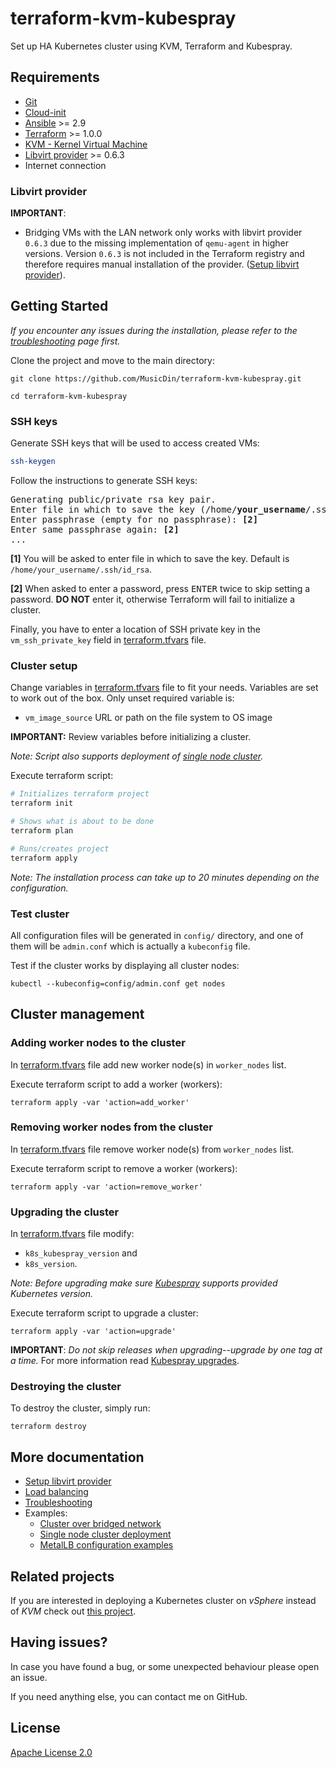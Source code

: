 # terraform-kvm-kubespray
Set up HA Kubernetes cluster using KVM, Terraform and Kubespray.

## Requirements
+ [Git](https://git-scm.com/)
+ [Cloud-init](https://cloudinit.readthedocs.io/)
+ [Ansible](https://www.ansible.com/) >= 2.9
+ [Terraform](https://www.terraform.io/) >= 1.0.0
+ [KVM - Kernel Virtual Machine](https://www.linux-kvm.org/)
+ [Libvirt provider](https://github.com/dmacvicar/terraform-provider-libvirt) >= 0.6.3
+ Internet connection

### Libvirt provider

**IMPORTANT**:
+ Bridging VMs with the LAN network only works with libvirt provider `0.6.3` due to the missing implementation of `qemu-agent` in higher versions.
  Version `0.6.3` is not included in the Terraform registry and therefore requires manual installation of the provider.
  ([Setup libvirt provider](docs/libvirt-provider-setup.md)).


## Getting Started

*If you encounter any issues during the installation, please refer to the [troubleshooting](docs/troubleshooting.md) page first.*

Clone the project and move to the main directory:
```
git clone https://github.com/MusicDin/terraform-kvm-kubespray.git

cd terraform-kvm-kubespray
```

### SSH keys

Generate SSH keys that will be used to access created VMs:
```bash
ssh-keygen
```

Follow the instructions to generate SSH keys:
<pre>
Generating public/private rsa key pair.
Enter file in which to save the key (/home/<b>your_username</b>/.ssh/id_rsa): <b>[1]</b>
Enter passphrase (empty for no passphrase): <b>[2]</b>
Enter same passphrase again: <b>[2]</b>
...
</pre>

**[1]** You will be asked to enter file in which to save the key. Default is `/home/your_username/.ssh/id_rsa`.

**[2]** When asked to enter a password, press <kbd>ENTER</kbd> twice to skip setting a password.
**DO NOT** enter it, otherwise Terraform will fail to initialize a cluster.

Finally, you have to enter a location of SSH private key in the `vm_ssh_private_key` field in [terraform.tfvars](terraform.tfvars) file.


### Cluster setup

Change variables in [terraform.tfvars](terraform.tfvars) file to fit your needs.
Variables are set to work out of the box.
Only unset required variable is:
+ `vm_image_source` URL or path on the file system to OS image

**IMPORTANT:**
Review variables before initializing a cluster.

*Note: Script also supports deployment of [single node cluster](docs/examples/single-node-cluster.md).*

Execute terraform script:
```bash
# Initializes terraform project
terraform init

# Shows what is about to be done
terraform plan

# Runs/creates project
terraform apply
```

*Note: The installation process can take up to 20 minutes depending on the configuration.*

### Test cluster

All configuration files will be generated in `config/` directory,
and one of them will be `admin.conf` which is actually a `kubeconfig` file.

Test if the cluster works by displaying all cluster nodes:
```
kubectl --kubeconfig=config/admin.conf get nodes
```

## Cluster management

### Adding worker nodes to the cluster

In [terraform.tfvars](./terraform.tfvars) file add new worker node(s) in `worker_nodes` list.

Execute terraform script to add a worker (workers):
```
terraform apply -var 'action=add_worker'
```

### Removing worker nodes from the cluster

In [terraform.tfvars](./terraform.tfvars) file remove worker node(s) from `worker_nodes` list.

Execute terraform script to remove a worker (workers):
```
terraform apply -var 'action=remove_worker'
```
### Upgrading the cluster

In [terraform.tfvars](./terraform.tfvars) file modify:
  + `k8s_kubespray_version` and
  + `k8s_version`.

*Note: Before upgrading make sure [Kubespray](https://github.com/kubernetes-sigs/kubespray#supported-components) supports provided Kubernetes version.*

Execute terraform script to upgrade a cluster:
```
terraform apply -var 'action=upgrade'
```

**IMPORTANT**:
*Do not skip releases when upgrading--upgrade by one tag at a time.*
For more information read [Kubespray upgrades](https://github.com/kubernetes-sigs/kubespray/blob/master/docs/upgrades.md).

### Destroying the cluster

To destroy the cluster, simply run:
```
terraform destroy
```

## More documentation
+ [Setup libvirt provider](docs/libvirt-provider-setup.md)
+ [Load balancing](docs/load-balancer.md)
+ [Troubleshooting](docs/troubleshooting.md)
+ Examples:
  - [Cluster over bridged network](docs/examples/bridged-network.md)
  - [Single node cluster deployment](docs/examples/single-node-cluster.md)
  - [MetalLB configuration examples](docs/examples/metallb.md)

## Related projects

If you are interested in deploying a Kubernetes cluster on *vSphere* instead of *KVM* check out [this project](https://github.com/sguyennet/terraform-vsphere-kubespray).

## Having issues?

In case you have found a bug, or some unexpected behaviour please open an issue.

If you need anything else, you can contact me on GitHub.

## License

[Apache License 2.0](./LICENSE)
